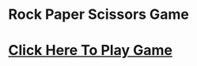 <h1>Rock Paper Scissors Game<h1>
<a href="https://yashikavishwakarma.github.io/Rock_Paper_Scissors_Game/">Click Here To Play Game</a>


